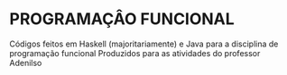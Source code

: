# PROGRAMAÇÂO FUNCIONAL

Códigos feitos em Haskell (majoritariamente) e Java para a disciplina de programação funcional
Produzidos para as atividades do professor Adenilso 
